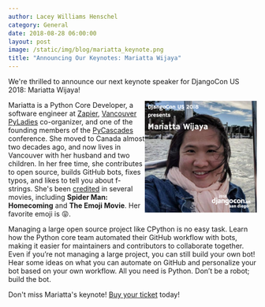 ```yaml
---
author: Lacey Williams Henschel
category: General
date: 2018-08-28 06:00:00
layout: post
image: /static/img/blog/mariatta_keynote.png
title: "Announcing Our Keynotes: Mariatta Wijaya"
---
```


We're thrilled to announce our next keynote speaker for DjangoCon US 2018: Mariatta Wijaya!

<img src="/static/img/blog/mariatta_keynote.png" alt="Photo of Mariatta Wijaya" style="width:45%; display:block; float:right;" />

Mariatta is a Python Core Developer, a software engineer at [Zapier](https://zapier.com/), [Vancouver PyLadies](https://twitter.com/pyladiesvan) co-organizer, and one of the founding members of the [PyCascades](https://2019.pycascades.com/) conference. She moved to Canada almost two decades ago, and now lives in Vancouver with her husband and two children. In her free time, she contributes to open source, builds GitHub bots, fixes typos, and likes to tell you about f-strings. She's been [credited](https://www.imdb.com/name/nm7641957/?ref_=nv_sr_1) in several movies, including __Spider Man: Homecoming__ and __The Emoji Movie__.
Her favorite emoji is :stuck_out_tongue_closed_eyes:.

Managing a large open source project like CPython is no easy task. Learn how the Python core team automated their GitHub workflow with bots, making it easier for maintainers and contributors to collaborate together. Even if you’re not managing a large project, you can still build your own bot! Hear some ideas on what you can automate on GitHub and personalize your bot based on your own workflow. All you need is Python. Don’t be a robot; build the bot.

Don't miss Mariatta's keynote! [Buy your ticket]({{site.ticket_link}}) today!
